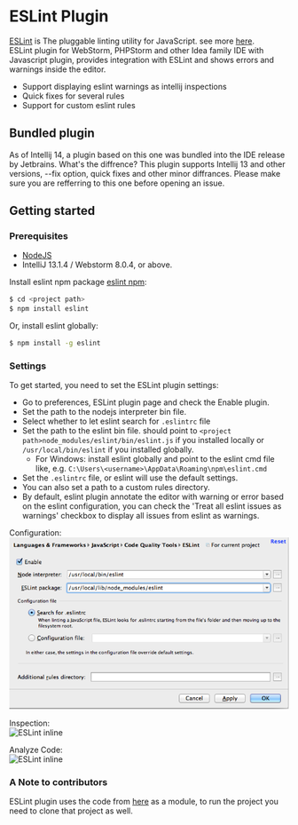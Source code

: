 # ESLint Plugin #

[ESLint](http://eslint.org/) is The pluggable linting utility for JavaScript. see more [here](http://eslint.org/).<br/>
ESLint plugin for WebStorm, PHPStorm and other Idea family IDE with Javascript plugin, provides integration with ESLint and shows errors and warnings inside the editor.
* Support displaying eslint warnings as intellij inspections
* Quick fixes for several rules
* Support for custom eslint rules

## Bundled plugin ##
As of Intellij 14, a plugin based on this one was bundled into the IDE release by Jetbrains.
What's the diffrence?
This plugin supports Intellij 13 and other versions, --fix option, quick fixes and other minor diffrances.
Please make sure you are refferring to this one before opening an issue.


## Getting started ##
### Prerequisites ###
* [NodeJS](http://nodejs.org/)
* IntelliJ 13.1.4 / Webstorm 8.0.4, or above.

Install eslint npm package [eslint npm](https://www.npmjs.org/package/eslint)</a>:<br/>
```bash
$ cd <project path>
$ npm install eslint
```
Or, install eslint globally:<br/>
```bash
$ npm install -g eslint
```

### Settings ###
To get started, you need to set the ESLint plugin settings:<br/>

* Go to preferences, ESLint plugin page and check the Enable plugin.
* Set the path to the nodejs interpreter bin file.
* Select whether to let eslint search for ```.eslintrc``` file
* Set the path to the eslint bin file. should point to ```<project path>node_modules/eslint/bin/eslint.js``` if you installed locally or ```/usr/local/bin/eslint``` if you installed globally. 
  * For Windows: install eslint globally and point to the eslint cmd file like, e.g.  ```C:\Users\<username>\AppData\Roaming\npm\eslint.cmd```
* Set the ```.eslintrc``` file, or eslint will use the default settings.
* You can also set a path to a custom rules directory.
* By default, eslint plugin annotate the editor with warning or error based on the eslint configuration, you can check the 'Treat all eslint issues as warnings' checkbox to display all issues from eslint as warnings.

Configuration:<br/>
![ESLint config](https://raw.githubusercontent.com/idok/eslint-plugin/master/doc/config.png)


Inspection:<br/>
![ESLint inline](https://raw.githubusercontent.com/idok/eslint-plugin/master/doc/inspect-inline.png)


Analyze Code:<br/>
![ESLint inline](https://raw.githubusercontent.com/idok/eslint-plugin/master/doc/inspect.png)

### A Note to contributors ###
ESLint plugin uses the code from [here](https://github.com/idok/scss-lint-plugin/tree/master/intellij-common) as a module, to run the project you need to clone that project as well.


